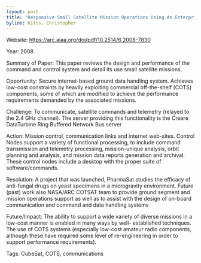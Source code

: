 ```yaml
---
layout: post
title: "Responsive Small Satellite Mission Operations Using An Enterprise-Class Internet-Based Command and Control Network"
byline: Kitts, Christopher
---
```

Website: https://arc.aiaa.org/doi/pdf/10.2514/6.2008-7830

Year: 2008

Summary of Paper: This paper reviews the design and performance of the command and control system and detail its use small satellite missions.

Opportunity: Secure internet-based ground data handling system. Achieves low-cost constraints by heavily exploiting commercial off-the-shelf (COTS) components, some of which are modified to achieve the performance requirements demanded by the associated missions.

Challenge: To communicate, satellite commands and telemetry (relayed to the 2.4 GHz channel). The server providing this functionality is the Creare DataTurbine Ring Buffered Network Bus server

Action: Mission control, communication links and internet web-sites. Control Nodes support a variety of functional processing, to include command transmission and telemetry processing, mission-unique analysis, orbit planning and analysis, and mission data reports generation and archival. These control nodes include a desktop with the proper suite of software/commands. 

Resolution: A project that was launched, PharmaSat studies the efficacy of anti-fungal drugs on yeast specimens in a microgravity environment. Future (past) work also NASA/ARC COTSAT team to provide ground segment and mission operations support as well as to assist with the design of on-board communication and command and data handling systems

Future/Impact: The ability to support a wide variety of diverse missions in a low-cost manner is enabled in many ways by well- established techniques. The use of COTS systems (especially low-cost amateur radio components, although these have required some level of re-engineering in order to support performance requirements).

Tags: CubeSat, COTS, communications